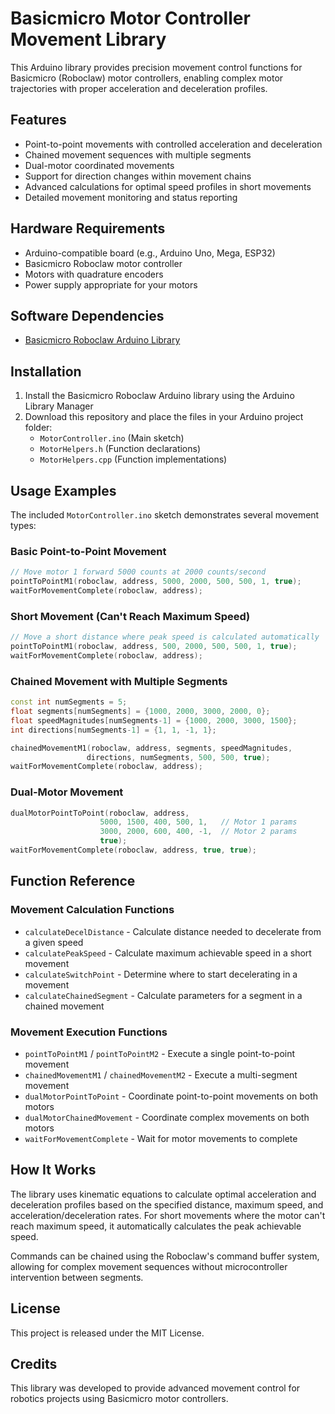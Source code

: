 # Basicmicro Motor Controller Movement Library

This Arduino library provides precision movement control functions for Basicmicro (Roboclaw) motor controllers, enabling complex motor trajectories with proper acceleration and deceleration profiles.

## Features

- Point-to-point movements with controlled acceleration and deceleration
- Chained movement sequences with multiple segments
- Dual-motor coordinated movements
- Support for direction changes within movement chains
- Advanced calculations for optimal speed profiles in short movements
- Detailed movement monitoring and status reporting

## Hardware Requirements

- Arduino-compatible board (e.g., Arduino Uno, Mega, ESP32)
- Basicmicro Roboclaw motor controller
- Motors with quadrature encoders
- Power supply appropriate for your motors

## Software Dependencies

- [Basicmicro Roboclaw Arduino Library](https://github.com/basicmicro/roboclaw_arduino_library)

## Installation

1. Install the Basicmicro Roboclaw Arduino library using the Arduino Library Manager
2. Download this repository and place the files in your Arduino project folder:
   - `MotorController.ino` (Main sketch)
   - `MotorHelpers.h` (Function declarations)
   - `MotorHelpers.cpp` (Function implementations)

## Usage Examples

The included `MotorController.ino` sketch demonstrates several movement types:

### Basic Point-to-Point Movement

```cpp
// Move motor 1 forward 5000 counts at 2000 counts/second
pointToPointM1(roboclaw, address, 5000, 2000, 500, 500, 1, true);
waitForMovementComplete(roboclaw, address);
```

### Short Movement (Can't Reach Maximum Speed)

```cpp
// Move a short distance where peak speed is calculated automatically
pointToPointM1(roboclaw, address, 500, 2000, 500, 500, 1, true);
waitForMovementComplete(roboclaw, address);
```

### Chained Movement with Multiple Segments

```cpp
const int numSegments = 5;
float segments[numSegments] = {1000, 2000, 3000, 2000, 0};
float speedMagnitudes[numSegments-1] = {1000, 2000, 3000, 1500};
int directions[numSegments-1] = {1, 1, -1, 1};

chainedMovementM1(roboclaw, address, segments, speedMagnitudes, 
                 directions, numSegments, 500, 500, true);
waitForMovementComplete(roboclaw, address);
```

### Dual-Motor Movement

```cpp
dualMotorPointToPoint(roboclaw, address,
                    5000, 1500, 400, 500, 1,   // Motor 1 params
                    3000, 2000, 600, 400, -1,  // Motor 2 params
                    true);
waitForMovementComplete(roboclaw, address, true, true);
```

## Function Reference

### Movement Calculation Functions

- `calculateDecelDistance` - Calculate distance needed to decelerate from a given speed
- `calculatePeakSpeed` - Calculate maximum achievable speed in a short movement
- `calculateSwitchPoint` - Determine where to start decelerating in a movement
- `calculateChainedSegment` - Calculate parameters for a segment in a chained movement

### Movement Execution Functions

- `pointToPointM1` / `pointToPointM2` - Execute a single point-to-point movement
- `chainedMovementM1` / `chainedMovementM2` - Execute a multi-segment movement
- `dualMotorPointToPoint` - Coordinate point-to-point movements on both motors
- `dualMotorChainedMovement` - Coordinate complex movements on both motors
- `waitForMovementComplete` - Wait for motor movements to complete

## How It Works

The library uses kinematic equations to calculate optimal acceleration and deceleration profiles based on the specified distance, maximum speed, and acceleration/deceleration rates. For short movements where the motor can't reach maximum speed, it automatically calculates the peak achievable speed.

Commands can be chained using the Roboclaw's command buffer system, allowing for complex movement sequences without microcontroller intervention between segments.

## License

This project is released under the MIT License.

## Credits

This library was developed to provide advanced movement control for robotics projects using Basicmicro motor controllers.